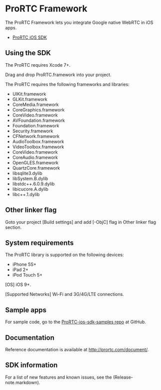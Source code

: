 ProRTC Framework
================

The ProRTC Framework lets you integrate Google native WebRTC in iOS apps.

* [ProRTC iOS SDK](http://prortc.com/)


Using the SDK
-------------

The ProRTC requires Xcode 7+.

Drag and drop ProRTC.framework into your project.

The ProRTC requires the following frameworks and libraries:

* UIKit.framework
* GLKit.framework
* CoreMedia.framework
* CoreGraphics.framework
* CoreVideo.framework
* AVFoundation.framework
* Foundation.framework
* Security.framework
* CFNetwork.framework
* AudioToolbox.framework
* VideoToolbox.framework
* CoreVideo.framework
* CoreAudio.framework
* OpenGLES.framework
* QuartzCore.framework
* libsqlite3.dylib
* libSystem.B.dylib
* libstdc++.6.0.9.dylib
* libicucore.A.dylib
* libc++.1.dylib


Other linker flag
-----------------

Goto your project [Build settings] and add [-ObjC] flag in Other linker flag section.


System requirements
-------------------

The ProRTC library is supported on the following devices:

* iPhone 5S+
* iPad 2+
* iPod Touch 5+

[OS] iOS 9+.

[Supported Networks] Wi-Fi and 3G/4G/LTE connections.


Sample apps
-----------

For sample code, go to the
[ProRTC-ios-sdk-samples repo](https://github.com/prortcsamples/prortc-ios-sample)
at GitHub.


Documentation
-------------

Reference documentation is available at <http://prortc.com/document/>.


SDK information
-----------------

For a list of new features and known issues, see the (Release-note.markdown).


